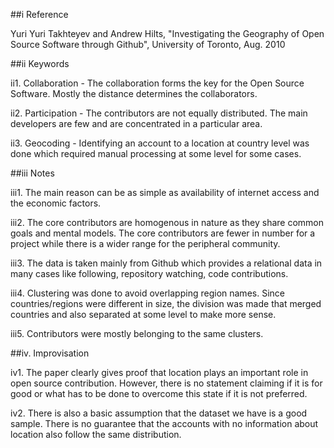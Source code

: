 ##i Reference

Yuri Yuri Takhteyev and Andrew Hilts, "Investigating the Geography of Open Source Software through Github", University of Toronto, Aug. 2010 

##ii Keywords 

ii1. Collaboration - The collaboration forms the key for the Open Source Software. Mostly the distance determines the collaborators.

ii2. Participation - The contributors are not equally distributed. The main developers are few and are concentrated in a particular area. 

ii3. Geocoding - Identifying an account to a location at country level was done which required manual processing at some level for some cases.

##iii Notes 

iii1. The main reason can be as simple as availability of internet access and the economic factors. 

iii2. The core contributors are homogenous in nature as they share common goals and mental models. The core contributors are fewer in number for a project while there is a wider range for the peripheral community.

iii3. The data is taken mainly from Github which provides a relational data in many cases like following, repository watching, code contributions.

iii4. Clustering was done to avoid overlapping region names. Since countries/regions were different in size, the division was made that merged countries and also separated at some level to make more sense.

iii5. Contributors were mostly belonging to the same clusters. 

##iv. Improvisation

iv1. The paper clearly gives proof that location plays an important role in open source contribution. However, there is no statement claiming if it is for good or what has to be done to overcome this state if it is not preferred. 

iv2. There is also a basic assumption that the dataset we have is a good sample. There is no guarantee that the accounts with no information about location also follow the same distribution. 





